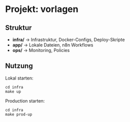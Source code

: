 # Projekt: vorlagen

## Struktur
- **infra/** → Infrastruktur, Docker-Configs, Deploy-Skripte
- **app/** → Lokale Dateien, n8n Workflows
- **ops/** → Monitoring, Policies

## Nutzung
Lokal starten:
```
cd infra
make up
```

Production starten:
```
cd infra
make prod-up
```
